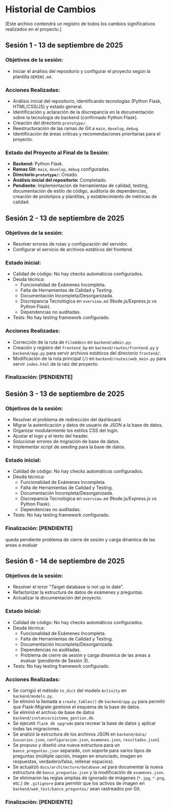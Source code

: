 # Historial de Cambios

[Este archivo contendrá un registro de todos los cambios significativos realizados en el proyecto.]

## Sesión 1 - 13 de septiembre de 2025
### Objetivos de la sesión:
- Iniciar el análisis del repositorio y configurar el proyecto según la plantilla `GEMINI.md`.

### Acciones Realizadas:
- Análisis inicial del repositorio, identificando tecnologías (Python Flask, HTML/CSS/JS) y estado general.
- Identificación y aclaración de la discrepancia en la documentación sobre la tecnología de backend (confirmado Python Flask).
- Creación del directorio `prototype/`.
- Reestructuración de las ramas de Git a `main`, `develop`, `debug`.
- Identificación de áreas críticas y recomendaciones prioritarias para el proyecto.

### Estado del Proyecto al Final de la Sesión:
- **Backend:** Python Flask.
- **Ramas Git:** `main`, `develop`, `debug` configuradas.
- **Directorio `prototype/`:** Creado.
- **Análisis inicial del repositorio:** Completado.
- **Pendiente:** Implementación de herramientas de calidad, testing, documentación de estilo de código, auditoría de dependencias, creación de prototipos y plantillas, y establecimiento de métricas de calidad.

## Sesión 2 - 13 de septiembre de 2025
### Objetivos de la sesión:
- Resolver errores de rutas y configuración del servidor.
- Configurar el servicio de archivos estáticos del frontend.

### Estado inicial:
- Calidad de código: No hay checks automáticos configurados.
- Deuda técnica:
    - Funcionalidad de Exámenes Incompleta.
    - Falta de Herramientas de Calidad y Testing.
    - Documentación Incompleta/Desorganizada.
    - Discrepancia Tecnológica en `overview.md` (Node.js/Express.js vs Python Flask).
    - Dependencias no auditadas.
- Tests: No hay testing framework configurado.

### Acciones Realizadas:
- Corrección de la ruta de `FileAdmin` en `backend/admin.py`.
- Creación y registro del `frontend_bp` en `backend/routes/frontend.py` y `backend/app.py` para servir archivos estáticos del directorio `frontend/`.
- Modificación de la ruta principal (`/`) en `backend/routes/web_main.py` para servir `index.html` de la raíz del proyecto.

### Finalización: [PENDIENTE]

## Sesión 3 - 13 de septiembre de 2025
### Objetivos de la sesión:
- Resolver el problema de redirección del dashboard.
- Migrar la autenticación y datos de usuario de JSON a la base de datos.
- Organizar modularmente los estilos CSS del login.
- Ajustar el logo y el texto del header.
- Solucionar errores de migración de base de datos.
- Implementar script de seeding para la base de datos.

### Estado inicial:
- Calidad de código: No hay checks automáticos configurados.
- Deuda técnica:
    - Funcionalidad de Exámenes Incompleta.
    - Falta de Herramientas de Calidad y Testing.
    - Documentación Incompleta/Desorganizada.
    - Discrepancia Tecnológica en `overview.md` (Node.js/Express.js vs Python Flask).
    - Dependencias no auditadas.
- Tests: No hay testing framework configurado.
### Finalización: [PENDIENTE]
queda pendiente problema de cierre de sesión y carga dinamica de las areas a evaluar

## Sesión 6 - 14 de septiembre de 2025
### Objetivos de la sesión:
- Resolver el error "Target database is not up to date".
- Refactorizar la estructura de datos de exámenes y preguntas.
- Actualizar la documentación del proyecto.

### Estado inicial:
- Calidad de código: No hay checks automáticos configurados.
- Deuda técnica:
    - Funcionalidad de Exámenes Incompleta.
    - Falta de Herramientas de Calidad y Testing.
    - Documentación Incompleta/Desorganizada.
    - Dependencias no auditadas.
    - Problema de cierre de sesión y carga dinamica de las areas a evaluar (pendiente de Sesión 3).
- Tests: No hay testing framework configurado.

### Acciones Realizadas:
- Se corrigió el método `to_dict` del modelo `Activity` en `backend/models.py`.
- Se eliminó la llamada a `create_tables()` de `backend/app.py` para permitir que Flask-Migrate gestione el esquema de la base de datos.
- Se eliminó el archivo de base de datos `backend/instance/sistema_gestion.db`.
- Se ejecutó `flask db upgrade` para recrear la base de datos y aplicar todas las migraciones.
- Se analizó la estructura de los archivos JSON en `backend/data/` (`usuarios.json`, `configuracion.json`, `examenes.json`, `resultados.json`).
- Se propuso y diseñó una nueva estructura para un `banco_preguntas.json` separado, con soporte para varios tipos de preguntas (múltiple opción, imagen en enunciado, imagen en respuestas, verdadero/falso, rellenar espacios).
- Se actualizó `docs/architecture/database.md` para documentar la nueva estructura de `banco_preguntas.json` y la modificación de `examenes.json`.
- Se eliminaron las reglas amplias de ignorado de imágenes (`*.jpg`, `*.png`, etc.) de `.gitignore` para permitir que los activos de imagen en `backend/web_test/banco_preguntas/` sean rastreados por Git.

### Finalización: [PENDIENTE]
